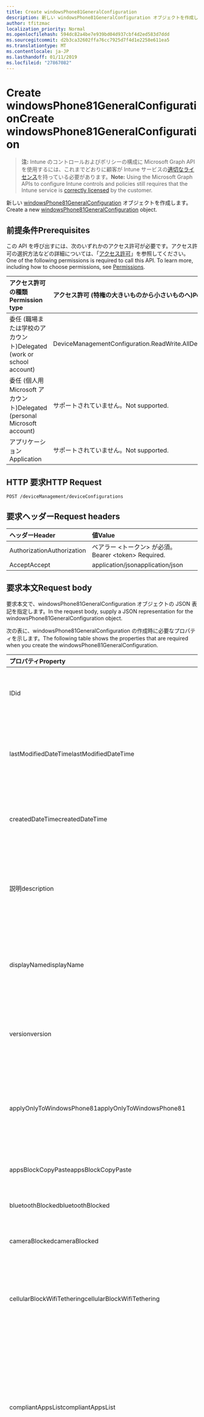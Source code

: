 ```yaml
---
title: Create windowsPhone81GeneralConfiguration
description: 新しい windowsPhone81GeneralConfiguration オブジェクトを作成します。
author: tfitzmac
localization_priority: Normal
ms.openlocfilehash: 594dc82a4be7e939bd04d937cbf4d2ed583d7ddd
ms.sourcegitcommit: d2b3ca32602ffa76cc7925d7f4d1e2258e611ea5
ms.translationtype: MT
ms.contentlocale: ja-JP
ms.lasthandoff: 01/11/2019
ms.locfileid: "27867082"
---
```

# <a name="create-windowsphone81generalconfiguration"></a><span data-ttu-id="5a7ca-103">Create windowsPhone81GeneralConfiguration</span><span class="sxs-lookup"><span data-stu-id="5a7ca-103">Create windowsPhone81GeneralConfiguration</span></span>

> <span data-ttu-id="5a7ca-104">**注:** Intune のコントロールおよびポリシーの構成に Microsoft Graph API を使用するには、これまでどおりに顧客が Intune サービスの[適切なライセンス](https://go.microsoft.com/fwlink/?linkid=839381)を持っている必要があります。</span><span class="sxs-lookup"><span data-stu-id="5a7ca-104">**Note:** Using the Microsoft Graph APIs to configure Intune controls and policies still requires that the Intune service is [correctly licensed](https://go.microsoft.com/fwlink/?linkid=839381) by the customer.</span></span>

<span data-ttu-id="5a7ca-105">新しい [windowsPhone81GeneralConfiguration](../resources/intune-deviceconfig-windowsphone81generalconfiguration.md) オブジェクトを作成します。</span><span class="sxs-lookup"><span data-stu-id="5a7ca-105">Create a new [windowsPhone81GeneralConfiguration](../resources/intune-deviceconfig-windowsphone81generalconfiguration.md) object.</span></span>
## <a name="prerequisites"></a><span data-ttu-id="5a7ca-106">前提条件</span><span class="sxs-lookup"><span data-stu-id="5a7ca-106">Prerequisites</span></span>
<span data-ttu-id="5a7ca-p101">この API を呼び出すには、次のいずれかのアクセス許可が必要です。アクセス許可の選択方法などの詳細については、「[アクセス許可](/graph/permissions-reference)」を参照してください。</span><span class="sxs-lookup"><span data-stu-id="5a7ca-p101">One of the following permissions is required to call this API. To learn more, including how to choose permissions, see [Permissions](/graph/permissions-reference).</span></span>

|<span data-ttu-id="5a7ca-109">アクセス許可の種類</span><span class="sxs-lookup"><span data-stu-id="5a7ca-109">Permission type</span></span>|<span data-ttu-id="5a7ca-110">アクセス許可 (特権の大きいものから小さいものへ)</span><span class="sxs-lookup"><span data-stu-id="5a7ca-110">Permissions (from most to least privileged)</span></span>|
|:---|:---|
|<span data-ttu-id="5a7ca-111">委任 (職場または学校のアカウント)</span><span class="sxs-lookup"><span data-stu-id="5a7ca-111">Delegated (work or school account)</span></span>|<span data-ttu-id="5a7ca-112">DeviceManagementConfiguration.ReadWrite.All</span><span class="sxs-lookup"><span data-stu-id="5a7ca-112">DeviceManagementConfiguration.ReadWrite.All</span></span>|
|<span data-ttu-id="5a7ca-113">委任 (個人用 Microsoft アカウント)</span><span class="sxs-lookup"><span data-stu-id="5a7ca-113">Delegated (personal Microsoft account)</span></span>|<span data-ttu-id="5a7ca-114">サポートされていません。</span><span class="sxs-lookup"><span data-stu-id="5a7ca-114">Not supported.</span></span>|
|<span data-ttu-id="5a7ca-115">アプリケーション</span><span class="sxs-lookup"><span data-stu-id="5a7ca-115">Application</span></span>|<span data-ttu-id="5a7ca-116">サポートされていません。</span><span class="sxs-lookup"><span data-stu-id="5a7ca-116">Not supported.</span></span>|

## <a name="http-request"></a><span data-ttu-id="5a7ca-117">HTTP 要求</span><span class="sxs-lookup"><span data-stu-id="5a7ca-117">HTTP Request</span></span>
<!-- {
  "blockType": "ignored"
}
-->
``` http
POST /deviceManagement/deviceConfigurations
```

## <a name="request-headers"></a><span data-ttu-id="5a7ca-118">要求ヘッダー</span><span class="sxs-lookup"><span data-stu-id="5a7ca-118">Request headers</span></span>
|<span data-ttu-id="5a7ca-119">ヘッダー</span><span class="sxs-lookup"><span data-stu-id="5a7ca-119">Header</span></span>|<span data-ttu-id="5a7ca-120">値</span><span class="sxs-lookup"><span data-stu-id="5a7ca-120">Value</span></span>|
|:---|:---|
|<span data-ttu-id="5a7ca-121">Authorization</span><span class="sxs-lookup"><span data-stu-id="5a7ca-121">Authorization</span></span>|<span data-ttu-id="5a7ca-122">ベアラー &lt;トークン&gt; が必須。</span><span class="sxs-lookup"><span data-stu-id="5a7ca-122">Bearer &lt;token&gt; Required.</span></span>|
|<span data-ttu-id="5a7ca-123">Accept</span><span class="sxs-lookup"><span data-stu-id="5a7ca-123">Accept</span></span>|<span data-ttu-id="5a7ca-124">application/json</span><span class="sxs-lookup"><span data-stu-id="5a7ca-124">application/json</span></span>|

## <a name="request-body"></a><span data-ttu-id="5a7ca-125">要求本文</span><span class="sxs-lookup"><span data-stu-id="5a7ca-125">Request body</span></span>
<span data-ttu-id="5a7ca-126">要求本文で、windowsPhone81GeneralConfiguration オブジェクトの JSON 表記を指定します。</span><span class="sxs-lookup"><span data-stu-id="5a7ca-126">In the request body, supply a JSON representation for the windowsPhone81GeneralConfiguration object.</span></span>

<span data-ttu-id="5a7ca-127">次の表に、windowsPhone81GeneralConfiguration の作成時に必要なプロパティを示します。</span><span class="sxs-lookup"><span data-stu-id="5a7ca-127">The following table shows the properties that are required when you create the windowsPhone81GeneralConfiguration.</span></span>

|<span data-ttu-id="5a7ca-128">プロパティ</span><span class="sxs-lookup"><span data-stu-id="5a7ca-128">Property</span></span>|<span data-ttu-id="5a7ca-129">種類</span><span class="sxs-lookup"><span data-stu-id="5a7ca-129">Type</span></span>|<span data-ttu-id="5a7ca-130">説明</span><span class="sxs-lookup"><span data-stu-id="5a7ca-130">Description</span></span>|
|:---|:---|:---|
|<span data-ttu-id="5a7ca-131">ID</span><span class="sxs-lookup"><span data-stu-id="5a7ca-131">id</span></span>|<span data-ttu-id="5a7ca-132">String</span><span class="sxs-lookup"><span data-stu-id="5a7ca-132">String</span></span>|<span data-ttu-id="5a7ca-133">エンティティのキー。</span><span class="sxs-lookup"><span data-stu-id="5a7ca-133">Key of the entity.</span></span> <span data-ttu-id="5a7ca-134">[deviceConfiguration](../resources/intune-deviceconfig-deviceconfiguration.md) から継承します</span><span class="sxs-lookup"><span data-stu-id="5a7ca-134">Inherited from [deviceConfiguration](../resources/intune-deviceconfig-deviceconfiguration.md)</span></span>|
|<span data-ttu-id="5a7ca-135">lastModifiedDateTime</span><span class="sxs-lookup"><span data-stu-id="5a7ca-135">lastModifiedDateTime</span></span>|<span data-ttu-id="5a7ca-136">DateTimeOffset</span><span class="sxs-lookup"><span data-stu-id="5a7ca-136">DateTimeOffset</span></span>|<span data-ttu-id="5a7ca-137">オブジェクトが最後に変更された DateTime。</span><span class="sxs-lookup"><span data-stu-id="5a7ca-137">DateTime the object was last modified.</span></span> <span data-ttu-id="5a7ca-138">[deviceConfiguration](../resources/intune-deviceconfig-deviceconfiguration.md) から継承します</span><span class="sxs-lookup"><span data-stu-id="5a7ca-138">Inherited from [deviceConfiguration](../resources/intune-deviceconfig-deviceconfiguration.md)</span></span>|
|<span data-ttu-id="5a7ca-139">createdDateTime</span><span class="sxs-lookup"><span data-stu-id="5a7ca-139">createdDateTime</span></span>|<span data-ttu-id="5a7ca-140">DateTimeOffset</span><span class="sxs-lookup"><span data-stu-id="5a7ca-140">DateTimeOffset</span></span>|<span data-ttu-id="5a7ca-141">オブジェクトが作成された DateTime。</span><span class="sxs-lookup"><span data-stu-id="5a7ca-141">DateTime the object was created.</span></span> <span data-ttu-id="5a7ca-142">[deviceConfiguration](../resources/intune-deviceconfig-deviceconfiguration.md) から継承します</span><span class="sxs-lookup"><span data-stu-id="5a7ca-142">Inherited from [deviceConfiguration](../resources/intune-deviceconfig-deviceconfiguration.md)</span></span>|
|<span data-ttu-id="5a7ca-143">説明</span><span class="sxs-lookup"><span data-stu-id="5a7ca-143">description</span></span>|<span data-ttu-id="5a7ca-144">String</span><span class="sxs-lookup"><span data-stu-id="5a7ca-144">String</span></span>|<span data-ttu-id="5a7ca-145">デバイス構成について管理者が提供した説明。</span><span class="sxs-lookup"><span data-stu-id="5a7ca-145">Admin provided description of the Device Configuration.</span></span> <span data-ttu-id="5a7ca-146">[deviceConfiguration](../resources/intune-deviceconfig-deviceconfiguration.md) から継承します</span><span class="sxs-lookup"><span data-stu-id="5a7ca-146">Inherited from [deviceConfiguration](../resources/intune-deviceconfig-deviceconfiguration.md)</span></span>|
|<span data-ttu-id="5a7ca-147">displayName</span><span class="sxs-lookup"><span data-stu-id="5a7ca-147">displayName</span></span>|<span data-ttu-id="5a7ca-148">String</span><span class="sxs-lookup"><span data-stu-id="5a7ca-148">String</span></span>|<span data-ttu-id="5a7ca-149">デバイス構成について管理者が指定した名前。</span><span class="sxs-lookup"><span data-stu-id="5a7ca-149">Admin provided name of the device configuration.</span></span> <span data-ttu-id="5a7ca-150">[deviceConfiguration](../resources/intune-deviceconfig-deviceconfiguration.md) から継承します</span><span class="sxs-lookup"><span data-stu-id="5a7ca-150">Inherited from [deviceConfiguration](../resources/intune-deviceconfig-deviceconfiguration.md)</span></span>|
|<span data-ttu-id="5a7ca-151">version</span><span class="sxs-lookup"><span data-stu-id="5a7ca-151">version</span></span>|<span data-ttu-id="5a7ca-152">Int32</span><span class="sxs-lookup"><span data-stu-id="5a7ca-152">Int32</span></span>|<span data-ttu-id="5a7ca-153">デバイス構成のバージョン。</span><span class="sxs-lookup"><span data-stu-id="5a7ca-153">Version of the device configuration.</span></span> <span data-ttu-id="5a7ca-154">[deviceConfiguration](../resources/intune-deviceconfig-deviceconfiguration.md) から継承します</span><span class="sxs-lookup"><span data-stu-id="5a7ca-154">Inherited from [deviceConfiguration](../resources/intune-deviceconfig-deviceconfiguration.md)</span></span>|
|<span data-ttu-id="5a7ca-155">applyOnlyToWindowsPhone81</span><span class="sxs-lookup"><span data-stu-id="5a7ca-155">applyOnlyToWindowsPhone81</span></span>|<span data-ttu-id="5a7ca-156">Boolean</span><span class="sxs-lookup"><span data-stu-id="5a7ca-156">Boolean</span></span>|<span data-ttu-id="5a7ca-157">このポリシーを Windows Phone 8.1 にのみ適用するかどうかを示す値。</span><span class="sxs-lookup"><span data-stu-id="5a7ca-157">Value indicating whether this policy only applies to Windows Phone 8.1.</span></span> <span data-ttu-id="5a7ca-158">このプロパティは読み取り専用です。</span><span class="sxs-lookup"><span data-stu-id="5a7ca-158">This property is read-only.</span></span>|
|<span data-ttu-id="5a7ca-159">appsBlockCopyPaste</span><span class="sxs-lookup"><span data-stu-id="5a7ca-159">appsBlockCopyPaste</span></span>|<span data-ttu-id="5a7ca-160">Boolean</span><span class="sxs-lookup"><span data-stu-id="5a7ca-160">Boolean</span></span>|<span data-ttu-id="5a7ca-161">コピー/貼り付けを禁止するかどうかを示します。</span><span class="sxs-lookup"><span data-stu-id="5a7ca-161">Indicates whether or not to block copy paste.</span></span>|
|<span data-ttu-id="5a7ca-162">bluetoothBlocked</span><span class="sxs-lookup"><span data-stu-id="5a7ca-162">bluetoothBlocked</span></span>|<span data-ttu-id="5a7ca-163">Boolean</span><span class="sxs-lookup"><span data-stu-id="5a7ca-163">Boolean</span></span>|<span data-ttu-id="5a7ca-164">Bluetooth をブロックするかどうかを示します。</span><span class="sxs-lookup"><span data-stu-id="5a7ca-164">Indicates whether or not to block bluetooth.</span></span>|
|<span data-ttu-id="5a7ca-165">cameraBlocked</span><span class="sxs-lookup"><span data-stu-id="5a7ca-165">cameraBlocked</span></span>|<span data-ttu-id="5a7ca-166">Boolean</span><span class="sxs-lookup"><span data-stu-id="5a7ca-166">Boolean</span></span>|<span data-ttu-id="5a7ca-167">カメラをブロックするかどうかを示します。</span><span class="sxs-lookup"><span data-stu-id="5a7ca-167">Indicates whether or not to block camera.</span></span>|
|<span data-ttu-id="5a7ca-168">cellularBlockWifiTethering</span><span class="sxs-lookup"><span data-stu-id="5a7ca-168">cellularBlockWifiTethering</span></span>|<span data-ttu-id="5a7ca-169">Boolean</span><span class="sxs-lookup"><span data-stu-id="5a7ca-169">Boolean</span></span>|<span data-ttu-id="5a7ca-170">Wi-Fi テザリングをブロックするかどうかを示します。</span><span class="sxs-lookup"><span data-stu-id="5a7ca-170">Indicates whether or not to block Wi-Fi tethering.</span></span> <span data-ttu-id="5a7ca-171">Wi-Fi がブロックされていれば、この値は関係ありません。</span><span class="sxs-lookup"><span data-stu-id="5a7ca-171">Has no impact if Wi-Fi is blocked.</span></span>|
|<span data-ttu-id="5a7ca-172">compliantAppsList</span><span class="sxs-lookup"><span data-stu-id="5a7ca-172">compliantAppsList</span></span>|<span data-ttu-id="5a7ca-173">[appListItem](../resources/intune-deviceconfig-applistitem.md) コレクション</span><span class="sxs-lookup"><span data-stu-id="5a7ca-173">[appListItem](../resources/intune-deviceconfig-applistitem.md) collection</span></span>|<span data-ttu-id="5a7ca-174">コンプライアンス内のアプリのリスト (CompliantAppListType によって制御される、許可リストまたは禁止リスト)。</span><span class="sxs-lookup"><span data-stu-id="5a7ca-174">List of apps in the compliance (either allow list or block list, controlled by CompliantAppListType).</span></span> <span data-ttu-id="5a7ca-175">このコレクションには、最大で 10000 個の要素を含めることができます。</span><span class="sxs-lookup"><span data-stu-id="5a7ca-175">This collection can contain a maximum of 10000 elements.</span></span>|
|<span data-ttu-id="5a7ca-176">compliantAppListType</span><span class="sxs-lookup"><span data-stu-id="5a7ca-176">compliantAppListType</span></span>|[<span data-ttu-id="5a7ca-177">appListType</span><span class="sxs-lookup"><span data-stu-id="5a7ca-177">appListType</span></span>](../resources/intune-deviceconfig-applisttype.md)|<span data-ttu-id="5a7ca-178">AppComplianceList 内にあるリスト。</span><span class="sxs-lookup"><span data-stu-id="5a7ca-178">List that is in the AppComplianceList.</span></span> <span data-ttu-id="5a7ca-179">可能な値は、`none`、`appsInListCompliant`、`appsNotInListCompliant` です。</span><span class="sxs-lookup"><span data-stu-id="5a7ca-179">Possible values are: `none`, `appsInListCompliant`, `appsNotInListCompliant`.</span></span>|
|<span data-ttu-id="5a7ca-180">diagnosticDataBlockSubmission</span><span class="sxs-lookup"><span data-stu-id="5a7ca-180">diagnosticDataBlockSubmission</span></span>|<span data-ttu-id="5a7ca-181">Boolean</span><span class="sxs-lookup"><span data-stu-id="5a7ca-181">Boolean</span></span>|<span data-ttu-id="5a7ca-182">診断データの送信をブロックするかどうかを示します。</span><span class="sxs-lookup"><span data-stu-id="5a7ca-182">Indicates whether or not to block diagnostic data submission.</span></span>|
|<span data-ttu-id="5a7ca-183">emailBlockAddingAccounts</span><span class="sxs-lookup"><span data-stu-id="5a7ca-183">emailBlockAddingAccounts</span></span>|<span data-ttu-id="5a7ca-184">Boolean</span><span class="sxs-lookup"><span data-stu-id="5a7ca-184">Boolean</span></span>|<span data-ttu-id="5a7ca-185">カスタム電子メール アカウントをブロックするかどうかを示します。</span><span class="sxs-lookup"><span data-stu-id="5a7ca-185">Indicates whether or not to block custom email accounts.</span></span>|
|<span data-ttu-id="5a7ca-186">locationServicesBlocked</span><span class="sxs-lookup"><span data-stu-id="5a7ca-186">locationServicesBlocked</span></span>|<span data-ttu-id="5a7ca-187">Boolean</span><span class="sxs-lookup"><span data-stu-id="5a7ca-187">Boolean</span></span>|<span data-ttu-id="5a7ca-188">位置情報サービスをブロックするかどうかを示します。</span><span class="sxs-lookup"><span data-stu-id="5a7ca-188">Indicates whether or not to block location services.</span></span>|
|<span data-ttu-id="5a7ca-189">microsoftAccountBlocked</span><span class="sxs-lookup"><span data-stu-id="5a7ca-189">microsoftAccountBlocked</span></span>|<span data-ttu-id="5a7ca-190">Boolean</span><span class="sxs-lookup"><span data-stu-id="5a7ca-190">Boolean</span></span>|<span data-ttu-id="5a7ca-191">Microsoft アカウントの使用を禁止するかどうかを示します。</span><span class="sxs-lookup"><span data-stu-id="5a7ca-191">Indicates whether or not to block using a Microsoft Account.</span></span>|
|<span data-ttu-id="5a7ca-192">nfcBlocked</span><span class="sxs-lookup"><span data-stu-id="5a7ca-192">nfcBlocked</span></span>|<span data-ttu-id="5a7ca-193">Boolean</span><span class="sxs-lookup"><span data-stu-id="5a7ca-193">Boolean</span></span>|<span data-ttu-id="5a7ca-194">近距離無線通信をブロックするかどうかを示します。</span><span class="sxs-lookup"><span data-stu-id="5a7ca-194">Indicates whether or not to block Near-Field Communication.</span></span>|
|<span data-ttu-id="5a7ca-195">passwordBlockSimple</span><span class="sxs-lookup"><span data-stu-id="5a7ca-195">passwordBlockSimple</span></span>|<span data-ttu-id="5a7ca-196">Boolean</span><span class="sxs-lookup"><span data-stu-id="5a7ca-196">Boolean</span></span>|<span data-ttu-id="5a7ca-197">カレンダーの同期を禁止するかどうかを示します。</span><span class="sxs-lookup"><span data-stu-id="5a7ca-197">Indicates whether or not to block syncing the calendar.</span></span>|
|<span data-ttu-id="5a7ca-198">passwordExpirationDays</span><span class="sxs-lookup"><span data-stu-id="5a7ca-198">passwordExpirationDays</span></span>|<span data-ttu-id="5a7ca-199">Int32</span><span class="sxs-lookup"><span data-stu-id="5a7ca-199">Int32</span></span>|<span data-ttu-id="5a7ca-200">パスワードの有効期限が切れるまでの日数。</span><span class="sxs-lookup"><span data-stu-id="5a7ca-200">Number of days before the password expires.</span></span>|
|<span data-ttu-id="5a7ca-201">passwordMinimumLength</span><span class="sxs-lookup"><span data-stu-id="5a7ca-201">passwordMinimumLength</span></span>|<span data-ttu-id="5a7ca-202">Int32</span><span class="sxs-lookup"><span data-stu-id="5a7ca-202">Int32</span></span>|<span data-ttu-id="5a7ca-203">パスワードの最小の長さ。</span><span class="sxs-lookup"><span data-stu-id="5a7ca-203">Minimum length of passwords.</span></span>|
|<span data-ttu-id="5a7ca-204">passwordMinutesOfInactivityBeforeScreenTimeout</span><span class="sxs-lookup"><span data-stu-id="5a7ca-204">passwordMinutesOfInactivityBeforeScreenTimeout</span></span>|<span data-ttu-id="5a7ca-205">Int32</span><span class="sxs-lookup"><span data-stu-id="5a7ca-205">Int32</span></span>|<span data-ttu-id="5a7ca-206">画面がタイムアウトになるまでの非アクティブ時間 (分)。</span><span class="sxs-lookup"><span data-stu-id="5a7ca-206">Minutes of inactivity before screen timeout.</span></span>|
|<span data-ttu-id="5a7ca-207">passwordMinimumCharacterSetCount</span><span class="sxs-lookup"><span data-stu-id="5a7ca-207">passwordMinimumCharacterSetCount</span></span>|<span data-ttu-id="5a7ca-208">Int32</span><span class="sxs-lookup"><span data-stu-id="5a7ca-208">Int32</span></span>|<span data-ttu-id="5a7ca-209">パスワードが含まなければならない文字セットの数。</span><span class="sxs-lookup"><span data-stu-id="5a7ca-209">Number of character sets a password must contain.</span></span>|
|<span data-ttu-id="5a7ca-210">passwordPreviousPasswordBlockCount</span><span class="sxs-lookup"><span data-stu-id="5a7ca-210">passwordPreviousPasswordBlockCount</span></span>|<span data-ttu-id="5a7ca-211">Int32</span><span class="sxs-lookup"><span data-stu-id="5a7ca-211">Int32</span></span>|<span data-ttu-id="5a7ca-212">ブロックする、以前のパスワードの数。</span><span class="sxs-lookup"><span data-stu-id="5a7ca-212">Number of previous passwords to block.</span></span> <span data-ttu-id="5a7ca-213">有効な値は 0 から 24 までです</span><span class="sxs-lookup"><span data-stu-id="5a7ca-213">Valid values 0 to 24</span></span>|
|<span data-ttu-id="5a7ca-214">passwordSignInFailureCountBeforeFactoryReset</span><span class="sxs-lookup"><span data-stu-id="5a7ca-214">passwordSignInFailureCountBeforeFactoryReset</span></span>|<span data-ttu-id="5a7ca-215">Int32</span><span class="sxs-lookup"><span data-stu-id="5a7ca-215">Int32</span></span>|<span data-ttu-id="5a7ca-216">出荷時の設定にリセットされるまでの、失敗が許可されるサインインの回数。</span><span class="sxs-lookup"><span data-stu-id="5a7ca-216">Number of sign in failures allowed before factory reset.</span></span>|
|<span data-ttu-id="5a7ca-217">passwordRequiredType</span><span class="sxs-lookup"><span data-stu-id="5a7ca-217">passwordRequiredType</span></span>|[<span data-ttu-id="5a7ca-218">requiredPasswordType</span><span class="sxs-lookup"><span data-stu-id="5a7ca-218">requiredPasswordType</span></span>](../resources/intune-deviceconfig-requiredpasswordtype.md)|<span data-ttu-id="5a7ca-219">必要なパスワードの種類。</span><span class="sxs-lookup"><span data-stu-id="5a7ca-219">Password type that is required.</span></span> <span data-ttu-id="5a7ca-220">可能な値は、`deviceDefault`、`alphanumeric`、`numeric` です。</span><span class="sxs-lookup"><span data-stu-id="5a7ca-220">Possible values are: `deviceDefault`, `alphanumeric`, `numeric`.</span></span>|
|<span data-ttu-id="5a7ca-221">passwordRequired</span><span class="sxs-lookup"><span data-stu-id="5a7ca-221">passwordRequired</span></span>|<span data-ttu-id="5a7ca-222">Boolean</span><span class="sxs-lookup"><span data-stu-id="5a7ca-222">Boolean</span></span>|<span data-ttu-id="5a7ca-223">パスワードを要求するかどうかを指定します。</span><span class="sxs-lookup"><span data-stu-id="5a7ca-223">Indicates whether or not to require a password.</span></span>|
|<span data-ttu-id="5a7ca-224">screenCaptureBlocked</span><span class="sxs-lookup"><span data-stu-id="5a7ca-224">screenCaptureBlocked</span></span>|<span data-ttu-id="5a7ca-225">Boolean</span><span class="sxs-lookup"><span data-stu-id="5a7ca-225">Boolean</span></span>|<span data-ttu-id="5a7ca-226">スクリーンショットを禁止するかどうかを示します。</span><span class="sxs-lookup"><span data-stu-id="5a7ca-226">Indicates whether or not to block screenshots.</span></span>|
|<span data-ttu-id="5a7ca-227">storageBlockRemovableStorage</span><span class="sxs-lookup"><span data-stu-id="5a7ca-227">storageBlockRemovableStorage</span></span>|<span data-ttu-id="5a7ca-228">Boolean</span><span class="sxs-lookup"><span data-stu-id="5a7ca-228">Boolean</span></span>|<span data-ttu-id="5a7ca-229">リムーバブル記憶域をブロックするかどうかを示します。</span><span class="sxs-lookup"><span data-stu-id="5a7ca-229">Indicates whether or not to block removable storage.</span></span>|
|<span data-ttu-id="5a7ca-230">storageRequireEncryption</span><span class="sxs-lookup"><span data-stu-id="5a7ca-230">storageRequireEncryption</span></span>|<span data-ttu-id="5a7ca-231">Boolean</span><span class="sxs-lookup"><span data-stu-id="5a7ca-231">Boolean</span></span>|<span data-ttu-id="5a7ca-232">暗号化が必要かどうかを示します。</span><span class="sxs-lookup"><span data-stu-id="5a7ca-232">Indicates whether or not to require encryption.</span></span>|
|<span data-ttu-id="5a7ca-233">webBrowserBlocked</span><span class="sxs-lookup"><span data-stu-id="5a7ca-233">webBrowserBlocked</span></span>|<span data-ttu-id="5a7ca-234">Boolean</span><span class="sxs-lookup"><span data-stu-id="5a7ca-234">Boolean</span></span>|<span data-ttu-id="5a7ca-235">Web ブラウザーをブロックするかどうかを示します。</span><span class="sxs-lookup"><span data-stu-id="5a7ca-235">Indicates whether or not to block the web browser.</span></span>|
|<span data-ttu-id="5a7ca-236">wifiBlocked</span><span class="sxs-lookup"><span data-stu-id="5a7ca-236">wifiBlocked</span></span>|<span data-ttu-id="5a7ca-237">Boolean</span><span class="sxs-lookup"><span data-stu-id="5a7ca-237">Boolean</span></span>|<span data-ttu-id="5a7ca-238">Wi-Fi をブロックするかどうかを示します。</span><span class="sxs-lookup"><span data-stu-id="5a7ca-238">Indicates whether or not to block Wi-Fi.</span></span>|
|<span data-ttu-id="5a7ca-239">wifiBlockAutomaticConnectHotspots</span><span class="sxs-lookup"><span data-stu-id="5a7ca-239">wifiBlockAutomaticConnectHotspots</span></span>|<span data-ttu-id="5a7ca-240">Boolean</span><span class="sxs-lookup"><span data-stu-id="5a7ca-240">Boolean</span></span>|<span data-ttu-id="5a7ca-241">Wi-Fi ホットスポットへの自動接続をブロックするかどうかを示します。</span><span class="sxs-lookup"><span data-stu-id="5a7ca-241">Indicates whether or not to block automatically connecting to Wi-Fi hotspots.</span></span> <span data-ttu-id="5a7ca-242">Wi-Fi がブロックされていれば、この値は関係ありません。</span><span class="sxs-lookup"><span data-stu-id="5a7ca-242">Has no impact if Wi-Fi is blocked.</span></span>|
|<span data-ttu-id="5a7ca-243">wifiBlockHotspotReporting</span><span class="sxs-lookup"><span data-stu-id="5a7ca-243">wifiBlockHotspotReporting</span></span>|<span data-ttu-id="5a7ca-244">Boolean</span><span class="sxs-lookup"><span data-stu-id="5a7ca-244">Boolean</span></span>|<span data-ttu-id="5a7ca-245">Wi-Fi ホットスポット レポートをブロックするかどうかを示します。</span><span class="sxs-lookup"><span data-stu-id="5a7ca-245">Indicates whether or not to block Wi-Fi hotspot reporting.</span></span> <span data-ttu-id="5a7ca-246">Wi-Fi がブロックされていれば、この値は関係ありません。</span><span class="sxs-lookup"><span data-stu-id="5a7ca-246">Has no impact if Wi-Fi is blocked.</span></span>|
|<span data-ttu-id="5a7ca-247">windowsStoreBlocked</span><span class="sxs-lookup"><span data-stu-id="5a7ca-247">windowsStoreBlocked</span></span>|<span data-ttu-id="5a7ca-248">Boolean</span><span class="sxs-lookup"><span data-stu-id="5a7ca-248">Boolean</span></span>|<span data-ttu-id="5a7ca-249">Windows ストアをブロックするかどうかを示します。</span><span class="sxs-lookup"><span data-stu-id="5a7ca-249">Indicates whether or not to block the Windows Store.</span></span>|



## <a name="response"></a><span data-ttu-id="5a7ca-250">応答</span><span class="sxs-lookup"><span data-stu-id="5a7ca-250">Response</span></span>
<span data-ttu-id="5a7ca-251">成功した場合、このメソッドは `201 Created` 応答コードと、応答本文で [windowsPhone81GeneralConfiguration](../resources/intune-deviceconfig-windowsphone81generalconfiguration.md) オブジェクトを返します。</span><span class="sxs-lookup"><span data-stu-id="5a7ca-251">If successful, this method returns a `201 Created` response code and a [windowsPhone81GeneralConfiguration](../resources/intune-deviceconfig-windowsphone81generalconfiguration.md) object in the response body.</span></span>

## <a name="example"></a><span data-ttu-id="5a7ca-252">例</span><span class="sxs-lookup"><span data-stu-id="5a7ca-252">Example</span></span>
### <a name="request"></a><span data-ttu-id="5a7ca-253">要求</span><span class="sxs-lookup"><span data-stu-id="5a7ca-253">Request</span></span>
<span data-ttu-id="5a7ca-254">以下は、要求の例です。</span><span class="sxs-lookup"><span data-stu-id="5a7ca-254">Here is an example of the request.</span></span>
``` http
POST https://graph.microsoft.com/v1.0/deviceManagement/deviceConfigurations
Content-type: application/json
Content-length: 1461

{
  "@odata.type": "#microsoft.graph.windowsPhone81GeneralConfiguration",
  "description": "Description value",
  "displayName": "Display Name value",
  "version": 7,
  "applyOnlyToWindowsPhone81": true,
  "appsBlockCopyPaste": true,
  "bluetoothBlocked": true,
  "cameraBlocked": true,
  "cellularBlockWifiTethering": true,
  "compliantAppsList": [
    {
      "@odata.type": "microsoft.graph.appListItem",
      "name": "Name value",
      "publisher": "Publisher value",
      "appStoreUrl": "https://example.com/appStoreUrl/",
      "appId": "App Id value"
    }
  ],
  "compliantAppListType": "appsInListCompliant",
  "diagnosticDataBlockSubmission": true,
  "emailBlockAddingAccounts": true,
  "locationServicesBlocked": true,
  "microsoftAccountBlocked": true,
  "nfcBlocked": true,
  "passwordBlockSimple": true,
  "passwordExpirationDays": 6,
  "passwordMinimumLength": 5,
  "passwordMinutesOfInactivityBeforeScreenTimeout": 14,
  "passwordMinimumCharacterSetCount": 0,
  "passwordPreviousPasswordBlockCount": 2,
  "passwordSignInFailureCountBeforeFactoryReset": 12,
  "passwordRequiredType": "alphanumeric",
  "passwordRequired": true,
  "screenCaptureBlocked": true,
  "storageBlockRemovableStorage": true,
  "storageRequireEncryption": true,
  "webBrowserBlocked": true,
  "wifiBlocked": true,
  "wifiBlockAutomaticConnectHotspots": true,
  "wifiBlockHotspotReporting": true,
  "windowsStoreBlocked": true
}
```

### <a name="response"></a><span data-ttu-id="5a7ca-255">応答</span><span class="sxs-lookup"><span data-stu-id="5a7ca-255">Response</span></span>
<span data-ttu-id="5a7ca-p116">以下は、応答の例です。注:簡潔にするために、ここに示す応答オブジェクトは切り詰められている場合があります。すべてのプロパティは実際の呼び出しから返されます。</span><span class="sxs-lookup"><span data-stu-id="5a7ca-p116">Here is an example of the response. Note: The response object shown here may be truncated for brevity. All of the properties will be returned from an actual call.</span></span>
``` http
HTTP/1.1 201 Created
Content-Type: application/json
Content-Length: 1633

{
  "@odata.type": "#microsoft.graph.windowsPhone81GeneralConfiguration",
  "id": "f5e0e34d-e34d-f5e0-4de3-e0f54de3e0f5",
  "lastModifiedDateTime": "2017-01-01T00:00:35.1329464-08:00",
  "createdDateTime": "2017-01-01T00:02:43.5775965-08:00",
  "description": "Description value",
  "displayName": "Display Name value",
  "version": 7,
  "applyOnlyToWindowsPhone81": true,
  "appsBlockCopyPaste": true,
  "bluetoothBlocked": true,
  "cameraBlocked": true,
  "cellularBlockWifiTethering": true,
  "compliantAppsList": [
    {
      "@odata.type": "microsoft.graph.appListItem",
      "name": "Name value",
      "publisher": "Publisher value",
      "appStoreUrl": "https://example.com/appStoreUrl/",
      "appId": "App Id value"
    }
  ],
  "compliantAppListType": "appsInListCompliant",
  "diagnosticDataBlockSubmission": true,
  "emailBlockAddingAccounts": true,
  "locationServicesBlocked": true,
  "microsoftAccountBlocked": true,
  "nfcBlocked": true,
  "passwordBlockSimple": true,
  "passwordExpirationDays": 6,
  "passwordMinimumLength": 5,
  "passwordMinutesOfInactivityBeforeScreenTimeout": 14,
  "passwordMinimumCharacterSetCount": 0,
  "passwordPreviousPasswordBlockCount": 2,
  "passwordSignInFailureCountBeforeFactoryReset": 12,
  "passwordRequiredType": "alphanumeric",
  "passwordRequired": true,
  "screenCaptureBlocked": true,
  "storageBlockRemovableStorage": true,
  "storageRequireEncryption": true,
  "webBrowserBlocked": true,
  "wifiBlocked": true,
  "wifiBlockAutomaticConnectHotspots": true,
  "wifiBlockHotspotReporting": true,
  "windowsStoreBlocked": true
}
```



